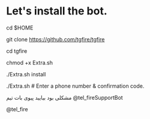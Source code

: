 # Let's install the bot.

cd $HOME

git clone https://github.com/tgfire/tgfire

cd tgfire

chmod +x Extra.sh


./Extra.sh install

./Extra.sh # Enter a phone number & confirmation code.


مشکلی بود بیایید پیوی بات تیم  @tel_fireSupportBot

@tel_fire
